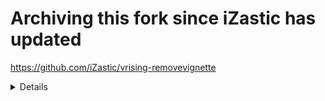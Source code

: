 # Archiving this fork since iZastic has updated
https://github.com/iZastic/vrising-removevignette
<details>
# RemoveVignette
Removes Vignette

### Installation
- Install [BepInEx](https://v-rising.thunderstore.io/package/BepInEx/BepInExPack_V_Rising/)
- Extract _RemoveVignette.dll_ into _(VRising folder)/BepInEx/plugins_

### Support
Join the [modding discord](https://vrisingmods.com/discord) for support and tag `@iZastic#0365`

Submit a ticket on [GitHub](https://github.com/iZastic/vrising-removevignette/issues)

### Changelog
`1.1.0`
- Updated for Gloomrot

<details>

`1.0.0`
- Initial upload

</details>
</details>

